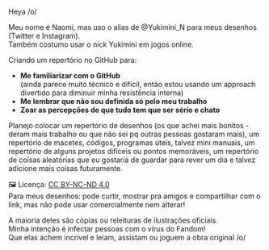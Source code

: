 Heya /o/

Meu nome é Naomi, mas uso o alias de @Yukimini_N para meus desenhos (Twitter e Instagram).  
Também costumo usar o nick Yukimini em jogos online.


Criando um repertório no GitHub para:
- **Me familiarizar com o GitHub**  
  (ainda parece muito técnico e difícil, então estou usando um approach divertido para diminuir minha resistência interna)
- **Me lembrar que não sou definida só pelo meu trabalho**
- **Zoar as percepções de que tudo tem que ser sério e chato**


Planejo colocar um repertório de desenhos (os que achei mais bonitos - deram mais trabalho ou que não sei pq outras pessoas gostaram mais),
um repertório de macetes, códigos, programas úteis, talvez mini manuais,
um repertório de alguns projetos difíceis ou pontos memoráveis,
um repertório de coisas aleatórias que eu gostaria de guardar para rever um dia e
talvez adicione mais coisas futuramente.


🖼️ Licença: [CC BY-NC-ND 4.0](https://creativecommons.org/licenses/by-nc-nd/4.0/deed.pt-br)  
Para meus desenhos: pode curtir, mostrar pra amigos e compartilhar com o link, mas não pode usar comercialmente nem alterar!

A maioria deles são cópias ou releituras de ilustrações oficiais.  
Minha intenção é infectar pessoas com o vírus do Fandom!  
Que elas achem incrível e leiam, assistam ou joguem a obra original /o/
